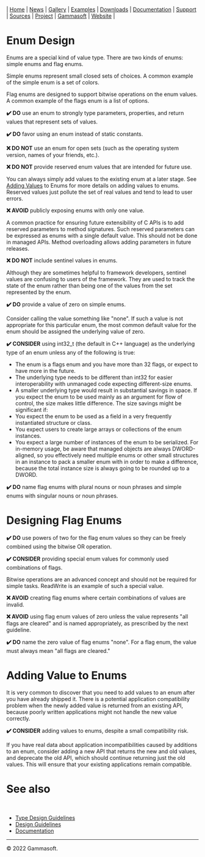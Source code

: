 | [Home](home.md) | [News](news.md) | [Gallery](gallery.md) | [Examples](examples.md) | [Downloads](downloads.md) | [Documentation](documentation.md) | [Support](support.md) | [Sources](https://github.com/gammasoft71/xtd) | [Project](https://sourceforge.net/projects/xtdpro/) | [Gammasoft](gammasoft.md) | [Website](https://gammasoft71.wixsite.com/xtdpro) |

# Enum Design

Enums are a special kind of value type. There are two kinds of enums: simple enums and flag enums.

Simple enums represent small closed sets of choices. A common example of the simple enum is a set of colors.

Flag enums are designed to support bitwise operations on the enum values. A common example of the flags enum is a list of options.

**✔️ DO** use an enum to strongly type parameters, properties, and return values that represent sets of values.

**✔️ DO** favor using an enum instead of static constants.

**❌ DO NOT** use an enum for open sets (such as the operating system version, names of your friends, etc.).

**❌ DO NOT** provide reserved enum values that are intended for future use.

You can always simply add values to the existing enum at a later stage. See [Adding Values](#adding-values) to Enums for more details on adding values to enums. Reserved values just pollute the set of real values and tend to lead to user errors.

**❌ AVOID** publicly exposing enums with only one value.

A common practice for ensuring future extensibility of C APIs is to add reserved parameters to method signatures. Such reserved parameters can be expressed as enums with a single default value. This should not be done in managed APIs. Method overloading allows adding parameters in future releases.

**❌ DO NOT** include sentinel values in enums.

Although they are sometimes helpful to framework developers, sentinel values are confusing to users of the framework. They are used to track the state of the enum rather than being one of the values from the set represented by the enum.

**✔️ DO** provide a value of zero on simple enums.

Consider calling the value something like "none". If such a value is not appropriate for this particular enum, the most common default value for the enum should be assigned the underlying value of zero.

**✔️ CONSIDER** using int32_t (the default in C++ language) as the underlying type of an enum unless any of the following is true:

* The enum is a flags enum and you have more than 32 flags, or expect to have more in the future.
* The underlying type needs to be different than int32 for easier interoperability with unmanaged code expecting different-size enums.
* A smaller underlying type would result in substantial savings in space. If you expect the enum to be used mainly as an argument for flow of control, the size makes little difference. The size savings might be significant if:
* You expect the enum to be used as a field in a very frequently instantiated structure or class.
* You expect users to create large arrays or collections of the enum instances.
* You expect a large number of instances of the enum to be serialized. For in-memory usage, be aware that managed objects are always DWORD-aligned, so you effectively need multiple enums or other small structures in an instance to pack a smaller enum with in order to make a difference, because the total instance size is always going to be rounded up to a DWORD.

**✔️ DO** name flag enums with plural nouns or noun phrases and simple enums with singular nouns or noun phrases.

# Designing Flag Enums

**✔️ DO** use powers of two for the flag enum values so they can be freely combined using the bitwise OR operation.

**✔️ CONSIDER** providing special enum values for commonly used combinations of flags.

Bitwise operations are an advanced concept and should not be required for simple tasks. ReadWrite is an example of such a special value.

**❌ AVOID** creating flag enums where certain combinations of values are invalid.

**❌ AVOID** using flag enum values of zero unless the value represents "all flags are cleared" and is named appropriately, as prescribed by the next guideline.

**✔️ DO** name the zero value of flag enums "none". For a flag enum, the value must always mean "all flags are cleared."

# Adding Value to Enums

It is very common to discover that you need to add values to an enum after you have already shipped it. There is a potential application compatibility problem when the newly added value is returned from an existing API, because poorly written applications might not handle the new value correctly.

**✔️ CONSIDER** adding values to enums, despite a small compatibility risk.

If you have real data about application incompatibilities caused by additions to an enum, consider adding a new API that returns the new and old values, and deprecate the old API, which should continue returning just the old values. This will ensure that your existing applications remain compatible.

# See also
​
* [Type Design Guidelines](type_design_guidelines.md)
* [Design Guidelines](design_guidelines.md)
* [Documentation](documentation.md)

______________________________________________________________________________________________

© 2022 Gammasoft.
